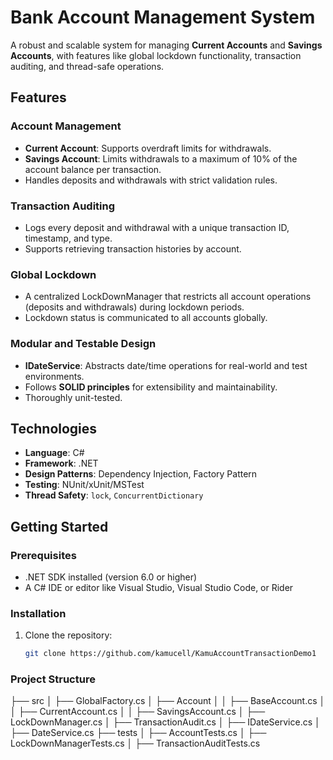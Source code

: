 # Bank Account Management System

A robust and scalable system for managing **Current Accounts** and **Savings Accounts**, with features like global lockdown functionality, transaction auditing, and thread-safe operations.

## Features

### Account Management
- **Current Account**: Supports overdraft limits for withdrawals.
- **Savings Account**: Limits withdrawals to a maximum of 10% of the account balance per transaction.
- Handles deposits and withdrawals with strict validation rules.

### Transaction Auditing
- Logs every deposit and withdrawal with a unique transaction ID, timestamp, and type.
- Supports retrieving transaction histories by account.

### Global Lockdown
- A centralized LockDownManager that restricts all account operations (deposits and withdrawals) during lockdown periods.
- Lockdown status is communicated to all accounts globally.

### Modular and Testable Design
- **IDateService**: Abstracts date/time operations for real-world and test environments.
- Follows **SOLID principles** for extensibility and maintainability.
- Thoroughly unit-tested.

## Technologies
- **Language**: C#
- **Framework**: .NET
- **Design Patterns**: Dependency Injection, Factory Pattern
- **Testing**: NUnit/xUnit/MSTest
- **Thread Safety**: `lock`, `ConcurrentDictionary`

## Getting Started

### Prerequisites
- .NET SDK installed (version 6.0 or higher)
- A C# IDE or editor like Visual Studio, Visual Studio Code, or Rider

### Installation
1. Clone the repository:
   ```bash
   git clone https://github.com/kamucell/KamuAccountTransactionDemo1

### Project Structure
├── src
│   ├── GlobalFactory.cs
│   ├── Account
│   │   ├── BaseAccount.cs
│   │   ├── CurrentAccount.cs
│   │   ├── SavingsAccount.cs
│   ├── LockDownManager.cs
│   ├── TransactionAudit.cs
│   ├── IDateService.cs
│   ├── DateService.cs
├── tests
│   ├── AccountTests.cs
│   ├── LockDownManagerTests.cs
│   ├── TransactionAuditTests.cs
